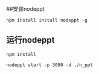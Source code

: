 ##安装nodeppt

`npm install install nodeppt -g`

## 运行nodeppt

`npm install`

`nodeppt start -p 3000 -d ./n_ppt`
